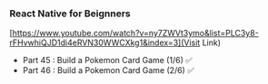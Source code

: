 ### React Native for Beignners
[https://www.youtube.com/watch?v=ny7ZWVt3ymo&list=PLC3y8-rFHvwhiQJD1di4eRVN30WWCXkg1&index=3](Visit Link)

- Part 45 : Build a Pokemon Card Game (1/6) ✅
- Part 46 : Build a Pokemon Card Game (2/6) ✅